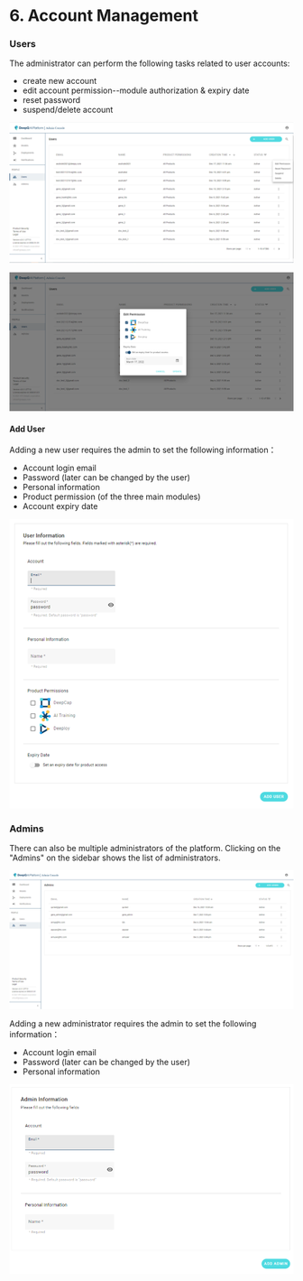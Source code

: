 # 6. Account Management

### Users

The administrator can perform the following tasks related to user accounts:

* create new account
* edit account permission--module authorization & expiry date
* reset password
* suspend/delete account

![user account list](<.gitbook/assets/image (8) (1).png>)

![edit account permission/ set expiry date](.gitbook/assets/image.png)

#### Add User

Adding a new user requires the admin to set the following information：

* Account login email
* Password (later can be changed by the user)
* Personal information
* Product permission (of the three main modules)
* Account expiry date

![Add user pop-up window](<.gitbook/assets/image (2).png>)

### Admins

There can also be multiple administrators of the platform. Clicking on the "Admins" on the sidebar shows the list of administrators.

![List of administrators](<.gitbook/assets/image (5).png>)



Adding a new administrator requires the admin to set the following information：

* Account login email
* Password (later can be changed by the user)
* Personal information

![Add Admin pop-up window](<.gitbook/assets/image (8).png>)

